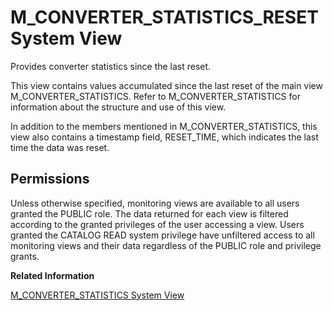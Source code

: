 <!-- loio20acd16f751910149e4be808d272e63e -->

# M\_CONVERTER\_STATISTICS\_RESET System View

Provides converter statistics since the last reset.



This view contains values accumulated since the last reset of the main view M\_CONVERTER\_STATISTICS. Refer to M\_CONVERTER\_STATISTICS for information about the structure and use of this view.

In addition to the members mentioned in M\_CONVERTER\_STATISTICS, this view also contains a timestamp field, RESET\_TIME, which indicates the last time the data was reset.



<a name="loio20acd16f751910149e4be808d272e63e__section_wkj_ry5_tbc"/>

## Permissions

Unless otherwise specified, monitoring views are available to all users granted the PUBLIC role. The data returned for each view is filtered according to the granted privileges of the user accessing a view. Users granted the CATALOG READ system privilege have unfiltered access to all monitoring views and their data regardless of the PUBLIC role and privilege grants.

**Related Information**  


[M\_CONVERTER\_STATISTICS System View](m-converter-statistics-system-view-20acadb.md "Provides converter statistics.")

